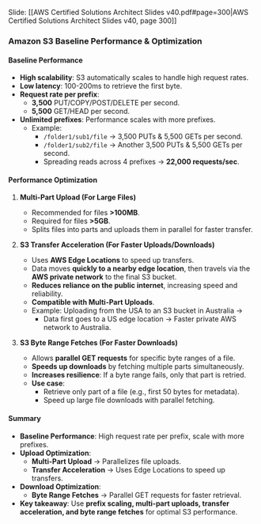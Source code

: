 Slide: [[AWS Certified Solutions Architect Slides v40.pdf#page=300|AWS Certified Solutions Architect Slides v40, page 300]]

### Amazon S3 Baseline Performance & Optimization

#### **Baseline Performance**

- **High scalability**: S3 automatically scales to handle high request rates.
- **Low latency**: 100-200ms to retrieve the first byte.
- **Request rate per prefix**:
    - **3,500** PUT/COPY/POST/DELETE per second.
    - **5,500** GET/HEAD per second.
- **Unlimited prefixes**: Performance scales with more prefixes.
    - Example:
        - `/folder1/sub1/file` → 3,500 PUTs & 5,500 GETs per second.
        - `/folder1/sub2/file` → Another 3,500 PUTs & 5,500 GETs per second.
        - Spreading reads across 4 prefixes → **22,000 requests/sec**.

#### **Performance Optimization**

1. **Multi-Part Upload (For Large Files)**
    
    - Recommended for files **>100MB**.
    - Required for files **>5GB**.
    - Splits files into parts and uploads them in parallel for faster transfer.
2. **S3 Transfer Acceleration (For Faster Uploads/Downloads)**
    
    - Uses **AWS Edge Locations** to speed up transfers.
    - Data moves **quickly to a nearby edge location**, then travels via the **AWS private network** to the final S3 bucket.
    - **Reduces reliance on the public internet**, increasing speed and reliability.
    - **Compatible with Multi-Part Uploads**.
    - Example: Uploading from the USA to an S3 bucket in Australia →
        - Data first goes to a US edge location → Faster private AWS network to Australia.
3. **S3 Byte Range Fetches (For Faster Downloads)**
    
    - Allows **parallel GET requests** for specific byte ranges of a file.
    - **Speeds up downloads** by fetching multiple parts simultaneously.
    - **Increases resilience**: If a byte range fails, only that part is retried.
    - **Use case**:
        - Retrieve only part of a file (e.g., first 50 bytes for metadata).
        - Speed up large file downloads with parallel fetching.

#### **Summary**

- **Baseline Performance**: High request rate per prefix, scale with more prefixes.
- **Upload Optimization**:
    - **Multi-Part Upload** → Parallelizes file uploads.
    - **Transfer Acceleration** → Uses Edge Locations to speed up transfers.
- **Download Optimization**:
    - **Byte Range Fetches** → Parallel GET requests for faster retrieval.
- **Key takeaway**: Use **prefix scaling, multi-part uploads, transfer acceleration, and byte range fetches** for optimal S3 performance.